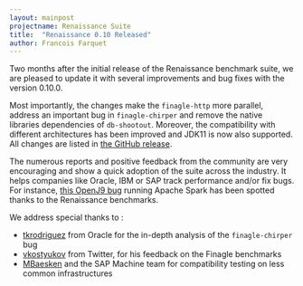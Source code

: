 ```yaml
---
layout: mainpost
projectname: Renaissance Suite
title:  "Renaissance 0.10 Released"
author: Francois Farquet
---
```


Two months after the initial release of the Renaissance benchmark
suite, we are pleased to update it with several improvements and bug fixes
with the version 0.10.0.

Most importantly, the changes make the `finagle-http` more parallel,
address an important bug in `finagle-chirper` and remove the native
libraries dependencies of `db-shootout`. Moreover, the compatibility with
different architectures has been improved and JDK11 is now also supported.
All changes are listed in [the GitHub release](https://github.com/renaissance-benchmarks/renaissance/releases/tag/v0.10.0).


The numerous reports and positive feedback from the community are very
encouraging and show a quick adoption of the suite across the industry.
It helps companies like Oracle, IBM or SAP track performance
and/or fix bugs. For instance, [this OpenJ9 bug](https://github.com/eclipse/openj9/issues/5726)
running Apache Spark has been spotted thanks to the Renaissance benchmarks.

We address special thanks to :
- [tkrodriguez](https://github.com/tkrodriguez) from Oracle for the in-depth analysis of the `finagle-chirper` bug
- [vkostyukov](https://github.com/vkostyukov) from Twitter, for his feedback on the Finagle benchmarks
- [MBaesken](https://github.com/MBaesken) and the SAP Machine team for compatibility testing on less common infrastructures
